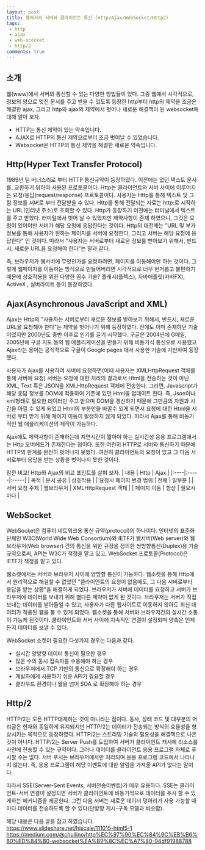 ```yaml
---
layout: post
title: 웹에서의 서버와 클라이언트 통신 (Http/Ajax/WebSocket/Http2)
tags:
 - http
 - ajax
 - web-scocket
 - http/2
comments: true
---
```


## 소개
웹(www)에서 서버와 통신할 수 있는 다양한 방법들이 있다. 그중 웹에서 시각적으로, 정보의 양으로 멋진 문서를 주고 받을 수 있도록 등장한 http부터 http의 제약을 조금은 해결한 ajax, 그리고 http와 ajax의 제약에서 벗어나 새로운 해결책이 된 websocket에 대해 알아 보자.

- HTTP는 통신 제약이 있는 약속입니다.
- AJAX로 HTTP의 통신 제약으로부터 조금 벗어날 수 있었습니다.
- Websocket은 HTTP의 통신 제약을 해결한 새로운 약속입니다.


## Http(Hyper Text Transfer Protocol)
1989년 팀 버너스리로 부터 HTTP 통신규약이 등장하였다. 이전에는 없던 텍스트 문서를, 교환하기 위하여 사용된 프로토콜이다. Http는 클라이언트와 서버 사이에 이루어지는 요청/응답(request/response) 프로토콜이다. 사용자는 Http를 통해 텍스트 및 그림 정보를 서버로 부터 전달받을 수 있다. Http를 통해 전달되는 자료는 http:로 시작하는 URL(인터넷 주소)로 조회할 수 있다. Http가 등장하기 이전에는 터미널에서 텍스트를 주고 받았다. 터미털에서 벗어 날 수 있었지만 제약사항이 존재 하였으니, 그것은 요청이 있어야만 서버가 해당 요청에 응답한다는 것이다. Http의 대전제는 "URL 및 부가정보를 통해 사용자가 원하는 페이지를 서버에 요청한다, 그리고 서버는 해당 요청에 응답한다" 인 것이다. 따라서 "사용자는 서버로부터 새로운 정보를 받아보기 위해서, 반드시, 새로운 URL을 요청해야 한다"는 말과 같다.

즉, 브라우저가 웹서버에 무엇인가를 요청하려면, 페이지를 이동해야만 하는 것이다. 그렇게 웹페이지를 이동하는 방식으로 만들어버리면 시각적으로 너무 번거롭고 불편하기 때문에 상호작용을 위한 다양한 꼼수 기술? 플래시(플렉스), 자바애플릿(자바FX), ActiveX , 실버라이트 등이 등장하였다.


## Ajax(Asynchronous JavaScript and XML)
Ajax는 Http의 "사용자는 서버로부터 새로운 정보를 받아보기 위해서, 반드시, 새로운 URL을 요청해야 한다"는 제약을 벗어나기 위해 등장하였다. 전에도 이미 존재하던 기술이었지만 2000년도 중반 이후로 인기를 끌기 시작했다. 구글은 2004년에 G메일, 2005년에 구글 지도 등의 웹 애플리케이션을 만들기 위해 비동기식 통신으로 사용했고 Ajax라는 용어는 공식적으로 구글이 Google pages 에서 사용한 기술에 기반하여 등장했다. 

사용자가 Ajax를 사용하여 서버에 요청하면(이때 사용자는 XMLHttpRequest 객체를 통해 서버에 요청) 서버는 요청에 대한 처리의 결과로서 Html을 전송하는 것이 아닌 XML, Text 혹은 JSON을 XMLHttpRequest 객체에 전송한다. 그러면, Javascript가 해당 응답 정보를 DOM에 적용하여 기존에 있던 Html을 업데이트 한다. 즉, Json이나 xml형태로 필요한 데이터만 주고 받으며 DOM을 갱신하기 때문에 그만큼의 자원과 시간을 아낄 수 있게 되었고 Html의 부분만을 바꿀수 있게 되면서 요청에 대한 Html을 서버로 부터 받기 위해 페이지 이동이 발생하지 않게 되었다. 따라서 Ajax를 통해 비동기적인 웹 애플리케이션의 제작이 가능하다. 

Ajax에도 제약사항이 존재하는데 지연시간이 짧아야 하는 실시간성 응용 프로그램에서는 Http 오버헤드가 존재한다는 점이다. 또한 여전히 HTTP로 서버와 통신하기 때문에 HTTP의 한계를 완전히 벗어나지 못했다. 여전히 클라이언트의 요청이 있고 그 다음 서버로부터 응답을 받는 상황을 벗어나지 못한 것이다. 

잠깐 비교! Http와 Ajax의 비교 포인트를 살펴 보자.
| 내용 | Http | Ajax |
|:----|:-----|:-----|
| 목적 | 문서 공유 | 상호작용 | 
| 요청시 페이지 변경 범위 | 전체 | 일부분 |
| 서버 요청 주체 | 웹브라우저 | XMLHttpRequest 객체 |
| 페이지 이동 | 항상 | 필요시마다 |

## WebSocket

WebSocket은 컴퓨터 네트워크용 통신 규약(protocol)의 하나이다. 인터넷의 표준화 단체인 W3C(World Wide Web Consortium)와 IETF가 웹서버(Web server)와 웹브라우저(Web browser) 간의 통신을 위한 규정을 정의한 쌍방향통신(Duplex)용 기술 규약으로써, API는 W3C가 책정을 맡고 있고, WebSocket 프로토콜(Protocol)은 IETF가 책정을 맡고 있다.

웹소켓에서는 서버와 브라우저 사이에 양방향 통신이 가능하다. 웹소켓을 통해 Http에서 원리적으로 해결할 수 없었던 "클라이언트의 요청이 없음에도, 그 다음 서버로부터 응답을 받는 상황"을 해결하게 되었다. 브라우저가 서버에 데이터를 요청하고 서버가 브라우저에 데이터를 보내기 위해 별다른 제약이 없게 된 것이다. 브라우저는 서버가 직접 보내는 데이터를 받아들일 수 있고, 사용자가 다른 웹사이트로 이동하지 않아도 최신 데이터가 적용된 웹을 볼 수 있게 되었다. 웹소켓을 통해 서버와 브라우저간의 실시간 소통이 가능케 된것이다. 클라이언트와 서버 사이에 지속적인 연결이 설정되며 양측은 언제든지 데이터를 보낼 수 있다.

WebSocket 소켓이 필요한 다섯가지 경우는 다음과 같다.
- 실시간 양방향 데이터 통신이 필요한 경우
- 많은 수의 동시 접속자를 수용해야 하는 경우
- 브라우저에서 TCP 기반의 통신으로 확장해야 하는 경우
- 개발자에게 사용하기 쉬운 API가 필요할 경우
- 클라우드 환경이나 웹을 넘어 SOA 로 확장해야 하는 경우

 
## Http/2

HTTP/2는 모든 HTTP대체하는 것이 아니라는 점이다. 동사, 상태 코드 및 대부분의 머리글은 현재와 동일하게 유지되지만 HTTP/2는 데이터가 전송되는 방식의 효율성을 향상시키는 목적으로 등장하였다. HTTP/2는 스트리밍 기술의 필요성을 해결책으로 나온것이 아니다. HTTP/2는 Server Push를 도입하여 서버가 클라이언트 캐시에 리소스를 사전에 전송할 수 있는 규약이다. 그러나 데이터를 클라이언트 응용 프로그램 자체로 푸시할 수는 없다. 서버 푸시는 브라우저에서만 처리되며 응용 프로그램 코드에서 나타나지 않는다. 즉, 응용 프로그램이 해당 이벤트에 대한 알림을 가져올 API가 없다는 말이다. 

따라서 SSE(Server-Sent Events, 서버전송이벤트)가 매우 유용하다. SSE는 클라이언트-서버 연결이 설정되면 서버가 클라이언트에 비동기적으로 데이터를 푸시 할 수 있게하는 메커니즘을 제공한다. 그런 다음 서버는 새로운 데이터 덩어리가 사용 가능할 때마다 데이터를 전송하도록 할 수 있다(단방향 게시-구독 모델과 비슷함). 




해당 내용은 다음 글을 참고 하였습니다.
https://www.slideshare.net/hiscale/111015-html5-1
https://medium.com/@chullino/http%EC%97%90%EC%84%9C%EB%B6%80%ED%84%B0-websocket%EA%B9%8C%EC%A7%80-94df91988788